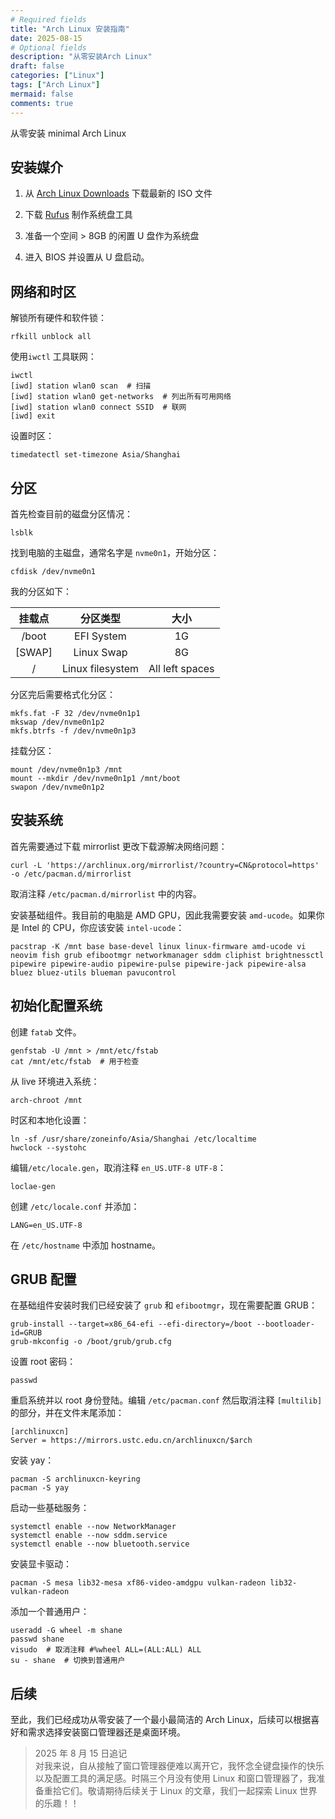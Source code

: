 ```yaml
---
# Required fields
title: "Arch Linux 安装指南"
date: 2025-08-15
# Optional fields
description: "从零安装Arch Linux"
draft: false
categories: ["Linux"]
tags: ["Arch Linux"]
mermaid: false
comments: true
---
```


从零安装 minimal Arch Linux

<!--more-->

## 安装媒介

1. 从 [Arch Linux Downloads](https://archlinux.org/download/) 下载最新的 ISO 文件

2. 下载 [Rufus](https://rufus.ie/en/) 制作系统盘工具

3. 准备一个空间 > 8GB 的闲置 U 盘作为系统盘

4. 进入 BIOS 并设置从 U 盘启动。

## 网络和时区

解锁所有硬件和软件锁：

```shell
rfkill unblock all
```

使用`iwctl` 工具联网：

```shell
iwctl
[iwd] station wlan0 scan  # 扫描
[iwd] station wlan0 get-networks  # 列出所有可用网络
[iwd] station wlan0 connect SSID  # 联网
[iwd] exit
```

设置时区：

```shell
timedatectl set-timezone Asia/Shanghai
```

## 分区

首先检查目前的磁盘分区情况：

```shell
lsblk
```

找到电脑的主磁盘，通常名字是 `nvme0n1`，开始分区：

```shell
cfdisk /dev/nvme0n1
```

我的分区如下：

| 挂载点 | 分区类型 | 大小 |
|:---:|:----:|:---:|
| /boot | EFI System | 1G |
| [SWAP] | Linux Swap | 8G |
| / | Linux filesystem | All left spaces |

分区完后需要格式化分区：

```shell
mkfs.fat -F 32 /dev/nvme0n1p1
mkswap /dev/nvme0n1p2
mkfs.btrfs -f /dev/nvme0n1p3
```

挂载分区：

```shell
mount /dev/nvme0n1p3 /mnt
mount --mkdir /dev/nvme0n1p1 /mnt/boot
swapon /dev/nvme0n1p2
```

## 安装系统

首先需要通过下载 mirrorlist 更改下载源解决网络问题：

```shell
curl -L 'https://archlinux.org/mirrorlist/?country=CN&protocol=https' -o /etc/pacman.d/mirrorlist
```

取消注释 `/etc/pacman.d/mirrorlist` 中的内容。

安装基础组件。我目前的电脑是 AMD GPU，因此我需要安装 `amd-ucode`。如果你是 Intel 的 CPU，你应该安装 `intel-ucode`：

```shell
pacstrap -K /mnt base base-devel linux linux-firmware amd-ucode vi neovim fish grub efibootmgr networkmanager sddm cliphist brightnessctl pipewire pipewire-audio pipewire-pulse pipewire-jack pipewire-alsa bluez bluez-utils blueman pavucontrol
```

## 初始化配置系统

创建 `fatab` 文件。

```shell
genfstab -U /mnt > /mnt/etc/fstab
cat /mnt/etc/fstab  # 用于检查
```

从 live 环境进入系统：

```shell
arch-chroot /mnt
```

时区和本地化设置：

```shell
ln -sf /usr/share/zoneinfo/Asia/Shanghai /etc/localtime
hwclock --systohc
```

编辑`/etc/locale.gen`，取消注释 `en_US.UTF-8 UTF-8`：

```shell
loclae-gen
```

创建 `/etc/locale.conf` 并添加：

```shell
LANG=en_US.UTF-8
```

在 `/etc/hostname` 中添加 hostname。

## GRUB 配置

在基础组件安装时我们已经安装了 `grub` 和 `efibootmgr`，现在需要配置 GRUB：

```shell
grub-install --target=x86_64-efi --efi-directory=/boot --bootloader-id=GRUB
grub-mkconfig -o /boot/grub/grub.cfg
```

设置 root 密码：

```shell
passwd
```

重启系统并以 root 身份登陆。编辑 `/etc/pacman.conf` 然后取消注释 `[multilib]` 的部分，并在文件末尾添加：

```shell
[archlinuxcn]
Server = https://mirrors.ustc.edu.cn/archlinuxcn/$arch
```

安装 yay：

```shell
pacman -S archlinuxcn-keyring
pacman -S yay
```

启动一些基础服务：

```shell
systemctl enable --now NetworkManager
systemctl enable --now sddm.service
systemctl enable --now bluetooth.service
```

安装显卡驱动：

```shell
pacman -S mesa lib32-mesa xf86-video-amdgpu vulkan-radeon lib32-vulkan-radeon
```

添加一个普通用户：

```shell
useradd -G wheel -m shane
passwd shane
visudo  # 取消注释 #%wheel ALL=(ALL:ALL) ALL
su - shane  # 切换到普通用户
```

## 后续

至此，我们已经成功从零安装了一个最小最简洁的 Arch Linux，后续可以根据喜好和需求选择安装窗口管理器还是桌面环境。

> 2025 年 8 月 15 日追记 \
> 对我来说，自从接触了窗口管理器便难以离开它，我怀念全键盘操作的快乐以及配置工具的满足感。时隔三个月没有使用 Linux 和窗口管理器了，我准备重拾它们。敬请期待后续关于 Linux 的文章，我们一起探索 Linux 世界的乐趣！！